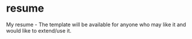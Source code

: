 # resume
My resume - The template will be available for anyone who may like it and would like to extend/use it.
